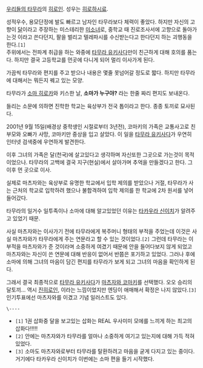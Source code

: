 [우리들의 타무라](%EC%9A%B0%EB%A6%AC%EB%93%A4%EC%9D%98%20%ED%83%80%EB%AC%B4%EB%9D%BC.md)의 [히로인](%ED%9E%88%EB%A1%9C%EC%9D%B8.md). 성우는 [히로하시료](%ED%9E%88%EB%A1%9C%ED%95%98%EC%8B%9C%20%EB%A3%8C.md).

성적우수, 용모단정에 발도 빠르고 남자인 타무라보다 체력이 좋았다. 하지만 자신의 고향이 [달](%EB%8B%AC.md)이라고 주장하는
미스테리한 [미소녀](%EB%AF%B8%EC%86%8C%EB%85%80.md)로, 중학교 때 진로조사서에 고향으로 돌아가는것 이라고
쓴다던지, 팔을 벌리고 텔레파시를 수신받는다고 한다던지 하는 괴행동을 한다.`[1]`  
주위에서는 전파계 취급을 하는 와중에 [타무라 유키사다](%ED%83%80%EB%AC%B4%EB%9D%BC%20%EC%9C%A0%ED%82%A4%EC%82%AC%EB%8B%A4.md)만이 친근하게 대해 호의를 품는다. 하지만 결국 고등학교를 먼곳에 다니게 되어 멀리 이사가게
된다.

가끔씩 타무라와 편지를 주고 받으나 내용은 몇줄 못넘어갈 정도로 짧다. 하지만 타무라에 대해서는 뭐든지 꿰고 있는 모양.

타무라가 [소마 히로카](%EC%86%8C%EB%A7%88%20%ED%9E%88%EB%A1%9C%EC%B9%B4.md)와 키스한 날,
**소마가 누구야?** 라는 한줄 짜리 편지도 보내온다.

들리는 소문에 의하면 진학한 학교는 육상부가 전국 톱이라고 한다. 종종 토끼로 묘사된다.

2001년 9월 15일(배경상 중학생인 시절로부터 3년전), 코마키의 가족은 교통사고로 친부모와 오빠가 사망, 코마키만 중상을 입고 살았다.
이 일을 [타무라 유키사다](%ED%83%80%EB%AC%B4%EB%9D%BC%20%EC%9C%A0%ED%82%A4%EC%82%AC%EB%8B%A4.md)가 우연히 인터넷 검색중에 우연하게 발견한다.

이후 그녀의 가족은 달(천국)에 살고있다고 생각하며 자신또한 그곳으로 가는것이 목적 이었으나. 타무라의 고백에 결국 지구(현실)에서 살아가며
추억을 만들겠다고 한다. 그 이후 먼 곳으로 이사.

실제로 마츠자와는 육상부로 유명한 학교에서 입학 제의를 받았으나 거절, 타무라가 사는 근처의 학교로 입학하려 했으나 불합격하여 입학 제의를
한 학교에 2차 원서를 넣어 들어갔다.

타무라의 일거수 일투족이나 소마에 대해 알고있었던 이유는 [타카우라 신이치](%ED%83%80%EC%B9%B4%EC%9A%B0%EB%9D%BC%20%EC%8B%A0%EC%9D%B4%EC%B9%98.md)가 알려주고 있었기 때문.

사실 마츠자와는 이사가기 전에 타무라에게 복주머니 형태의 부적을 주었는데 이것은 사실 마츠자와가 타무라에게 주는 연문라고 할 수 있는
것이었다.`[2]` 그런데 타무라는 이 부적을 마츠자와가 준 것이라며 소중하게 여겼기 때문에 안을 들어다보지 않게 되었고 마츠자와는 자신이
쓴 연문에 대해 반응이 없어서 반쯤은 포기하고 있었다. 그러나 후에 소마에 의해 그녀의 마음이 담긴 편지를 타무라가 보게 되고 그녀의 마음을
확인하게 된다.

그래서 결국 최종적으로 [타무라 유키사다](%ED%83%80%EB%AC%B4%EB%9D%BC%20%EC%9C%A0%ED%82%A4%EC%82%AC%EB%8B%A4.md)가 [마츠자와 코마키](%EB%A7%88%EC%B8%A0%EC%9E%90%EC%99%80%20%EC%BD%94%EB%A7%88%ED%82%A4.md)를 선택했다. 오오 승리의 달토끼... 역시
[진히로인](%EC%A7%84%ED%9E%88%EB%A1%9C%EC%9D%B8.md), 이라는 느낌이었지만 엔딩이 애매해서 확정은 나지
않았다.`[3]` 인기투표에선 마츠자와를 이겼고 기념 일러스트도 있다.

`\----`

  * `[1]` 1권 삽화중 달을 보고있는 삽화는 REAL 우사미미 모에를 느끼게 하는 최고의 삽화다!!!!!
  * `[2]` 안에는 마츠자와가 타무라를 얼마나 소중하게 여기고 있는지에 대해 가득 적혀 있었다.
  * `[3]` 소마도 마츠자와로부터 타무라를 탈환하려고 마음을 굳게 다지고 있는 중이다. 거기에다 타카우라 신이치가 이번에는 소마 편을 들기 시작했다.

